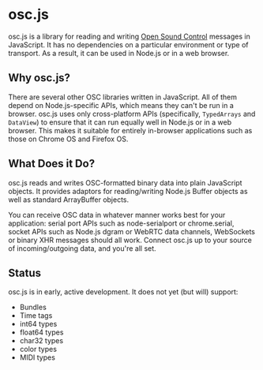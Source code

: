 osc.js
======

osc.js is a library for reading and writing [Open Sound Control](http://opensoundcontrol.org) messages in JavaScript. It has no dependencies on a particular environment or type of transport. As a result, it can be used in Node.js or in a web browser.

Why osc.js?
-----------

There are several other OSC libraries written in JavaScript. All of them depend on Node.js-specific APIs, which means they can't be run in a browser. osc.js uses only cross-platform APIs (specifically, `TypedArrays` and `DataView`) to ensure that it can run equally well in Node.js or in a web browser. This makes it suitable for entirely in-browser applications such as those on Chrome OS and Firefox OS.

What Does it Do?
----------------

osc.js reads and writes OSC-formatted binary data into plain JavaScript objects. It provides adaptors for reading/writing Node.js Buffer objects as well as standard ArrayBuffer objects.

You can receive OSC data in whatever manner works best for your application: serial port APIs such as node-serialport or chrome.serial, socket APIs such as Node.js dgram or WebRTC data channels, WebSockets or binary XHR messages should all work. Connect osc.js up to your source of incoming/outgoing data, and you're all set.

Status
------

osc.js is in early, active development. It does not yet (but will) support:

* Bundles
* Time tags
* int64 types
* float64 types
* char32 types
* color types
* MIDI types
